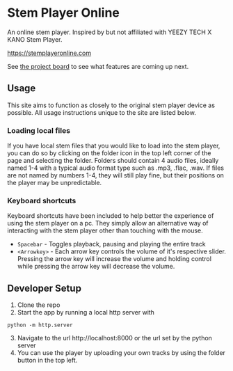 # Stem Player Online
An online stem player. Inspired by but not affiliated with YEEZY TECH X KANO Stem Player.

https://stemplayeronline.com

See [the project board](https://github.com/lukew3/stemPlayerOnline/projects/1) to see what features are coming up next.

## Usage
This site aims to function as closely to the original stem player device as possible. All usage instructions unique to the site are listed below.

### Loading local files
If you have local stem files that you would like to load into the stem player, you can do so by clicking on the folder icon in the top left corner of the page and selecting the folder. Folders should contain 4 audio files, ideally named 1-4 with a typical audio format type such as .mp3, .flac, .wav. If files are not named by numbers 1-4, they will still play fine, but their positions on the player may be unpredictable.


### Keyboard shortcuts
Keyboard shortcuts have been included to help better the experience of using the stem player on a pc. They simply allow an alternative way of interacting with the stem player other than touching with the mouse.

* `Spacebar` - Toggles playback, pausing and playing the entire track
* `<Arrowkey>` - Each arrow key controls the volume of it's respective slider. Pressing the arrow key will increase the volume and holding control while pressing the arrow key will decrease the volume.

## Developer Setup
1. Clone the repo
2. Start the app by running a local http server with 
```
python -m http.server
```
3. Navigate to the url http://localhost:8000 or the url set by the python server
4. You can use the player by uploading your own tracks by using the folder button in the top left. 
